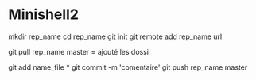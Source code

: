 Minishell2
==========
mkdir rep_name
cd rep_name
git init
git remote add rep_name url

git pull rep_name master = ajouté les dossi

git add name_file *
git commit -m 'comentaire'
git push rep_name master
